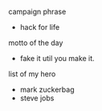 campaign phrase
+ hack for life

motto of the day
- fake it util you make it.

list of my hero
- mark zuckerbag
- steve jobs
